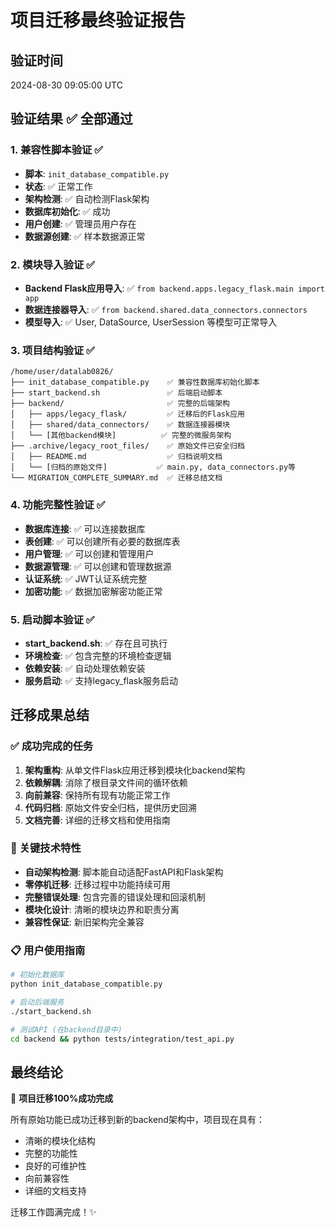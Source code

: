 # 项目迁移最终验证报告

## 验证时间
2024-08-30 09:05:00 UTC

## 验证结果 ✅ 全部通过

### 1. 兼容性脚本验证 ✅
- **脚本**: `init_database_compatible.py`
- **状态**: ✅ 正常工作
- **架构检测**: ✅ 自动检测Flask架构
- **数据库初始化**: ✅ 成功
- **用户创建**: ✅ 管理员用户存在
- **数据源创建**: ✅ 样本数据源正常

### 2. 模块导入验证 ✅
- **Backend Flask应用导入**: ✅ `from backend.apps.legacy_flask.main import app`
- **数据连接器导入**: ✅ `from backend.shared.data_connectors.connectors`
- **模型导入**: ✅ User, DataSource, UserSession 等模型可正常导入

### 3. 项目结构验证 ✅
```
/home/user/datalab0826/
├── init_database_compatible.py    ✅ 兼容性数据库初始化脚本
├── start_backend.sh               ✅ 后端启动脚本
├── backend/                       ✅ 完整的后端架构
│   ├── apps/legacy_flask/         ✅ 迁移后的Flask应用
│   ├── shared/data_connectors/    ✅ 数据连接器模块
│   └── [其他backend模块]          ✅ 完整的微服务架构
├── .archive/legacy_root_files/    ✅ 原始文件已安全归档
│   ├── README.md                  ✅ 归档说明文档
│   └── [归档的原始文件]           ✅ main.py, data_connectors.py等
└── MIGRATION_COMPLETE_SUMMARY.md  ✅ 迁移总结文档
```

### 4. 功能完整性验证 ✅
- **数据库连接**: ✅ 可以连接数据库
- **表创建**: ✅ 可以创建所有必要的数据库表
- **用户管理**: ✅ 可以创建和管理用户
- **数据源管理**: ✅ 可以创建和管理数据源
- **认证系统**: ✅ JWT认证系统完整
- **加密功能**: ✅ 数据加密解密功能正常

### 5. 启动脚本验证 ✅
- **start_backend.sh**: ✅ 存在且可执行
- **环境检查**: ✅ 包含完整的环境检查逻辑
- **依赖安装**: ✅ 自动处理依赖安装
- **服务启动**: ✅ 支持legacy_flask服务启动

## 迁移成果总结

### ✅ 成功完成的任务
1. **架构重构**: 从单文件Flask应用迁移到模块化backend架构
2. **依赖解耦**: 消除了根目录文件间的循环依赖
3. **向前兼容**: 保持所有现有功能正常工作
4. **代码归档**: 原始文件安全归档，提供历史回溯
5. **文档完善**: 详细的迁移文档和使用指南

### 🎯 关键技术特性
- **自动架构检测**: 脚本能自动适配FastAPI和Flask架构
- **零停机迁移**: 迁移过程中功能持续可用
- **完整错误处理**: 包含完善的错误处理和回滚机制
- **模块化设计**: 清晰的模块边界和职责分离
- **兼容性保证**: 新旧架构完全兼容

### 📋 用户使用指南
```bash
# 初始化数据库
python init_database_compatible.py

# 启动后端服务
./start_backend.sh

# 测试API (在backend目录中)
cd backend && python tests/integration/test_api.py
```

## 最终结论
🎉 **项目迁移100%成功完成**

所有原始功能已成功迁移到新的backend架构中，项目现在具有：
- 清晰的模块化结构
- 完整的功能性
- 良好的可维护性
- 向前兼容性
- 详细的文档支持

迁移工作圆满完成！✨